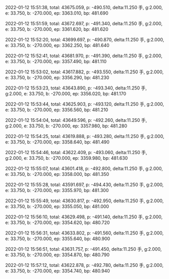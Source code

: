 2022-01-12 15:51:38, total: 43675.059, p: -490.510, delta:11.250 手, g:2.000, e: 33.750, b: -270.000, ep: 3363.010, bp: 481.690

2022-01-12 15:51:59, total: 43672.697, p: -491.340, delta:11.250 手, g:2.000, e: 33.750, b: -270.000, ep: 3361.620, bp: 481.620

2022-01-12 15:52:20, total: 43699.697, p: -490.870, delta:11.250 手, g:2.000, e: 33.750, b: -270.000, ep: 3362.250, bp: 481.640

2022-01-12 15:52:41, total: 43681.970, p: -491.390, delta:11.250 手, g:2.000, e: 33.750, b: -270.000, ep: 3357.490, bp: 481.110

2022-01-12 15:53:02, total: 43617.882, p: -493.550, delta:11.250 手, g:2.000, e: 33.750, b: -270.000, ep: 3356.290, bp: 481.230

2022-01-12 15:53:23, total: 43643.890, p: -493.340, delta:11.250 手, g:2.000, e: 33.750, b: -270.000, ep: 3356.020, bp: 481.170

2022-01-12 15:53:44, total: 43625.903, p: -493.120, delta:11.250 手, g:2.000, e: 33.750, b: -270.000, ep: 3356.560, bp: 481.210

2022-01-12 15:54:04, total: 43649.596, p: -492.260, delta:11.250 手, g:2.000, e: 33.750, b: -270.000, ep: 3357.980, bp: 481.280

2022-01-12 15:54:25, total: 43619.888, p: -493.280, delta:11.250 手, g:2.000, e: 33.750, b: -270.000, ep: 3358.640, bp: 481.490

2022-01-12 15:54:46, total: 43622.409, p: -493.060, delta:11.250 手, g:2.000, e: 33.750, b: -270.000, ep: 3359.980, bp: 481.630

2022-01-12 15:55:07, total: 43601.418, p: -492.800, delta:11.250 手, g:2.000, e: 33.750, b: -270.000, ep: 3358.000, bp: 481.350

2022-01-12 15:55:28, total: 43591.697, p: -494.430, delta:11.250 手, g:2.000, e: 33.750, b: -270.000, ep: 3355.970, bp: 481.300

2022-01-12 15:55:49, total: 43630.817, p: -492.950, delta:11.250 手, g:2.000, e: 33.750, b: -270.000, ep: 3355.050, bp: 481.000

2022-01-12 15:56:10, total: 43629.498, p: -491.140, delta:11.250 手, g:2.000, e: 33.750, b: -270.000, ep: 3354.620, bp: 480.720

2022-01-12 15:56:31, total: 43633.802, p: -491.560, delta:11.250 手, g:2.000, e: 33.750, b: -270.000, ep: 3355.640, bp: 480.900

2022-01-12 15:56:51, total: 43631.757, p: -491.450, delta:11.250 手, g:2.000, e: 33.750, b: -270.000, ep: 3354.870, bp: 480.790

2022-01-12 15:57:12, total: 43622.878, p: -492.780, delta:11.250 手, g:2.000, e: 33.750, b: -270.000, ep: 3354.740, bp: 480.940